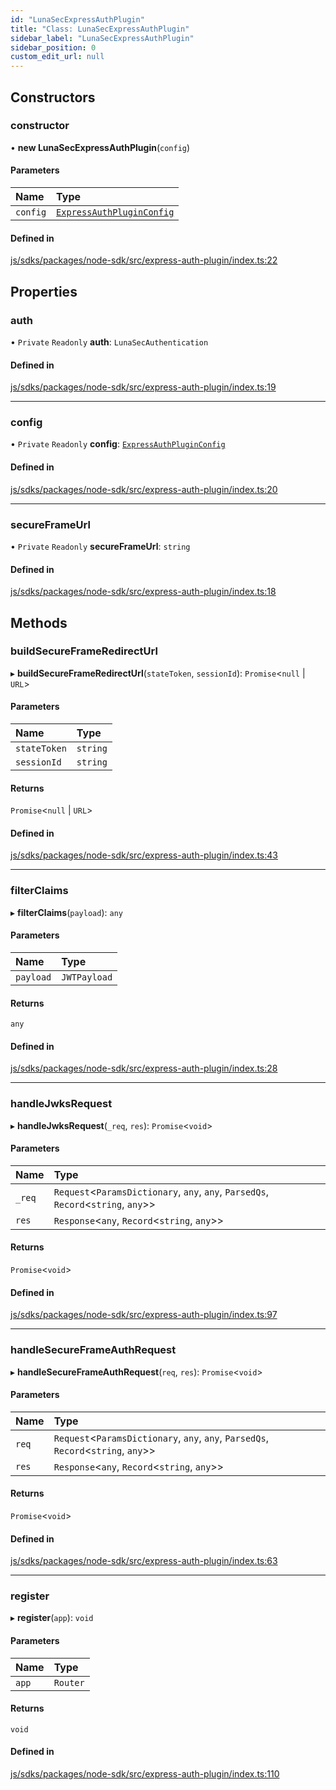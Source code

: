 ```yaml
---
id: "LunaSecExpressAuthPlugin"
title: "Class: LunaSecExpressAuthPlugin"
sidebar_label: "LunaSecExpressAuthPlugin"
sidebar_position: 0
custom_edit_url: null
---
```


## Constructors

### constructor

• **new LunaSecExpressAuthPlugin**(`config`)

#### Parameters

| Name | Type |
| :------ | :------ |
| `config` | [`ExpressAuthPluginConfig`](../interfaces/ExpressAuthPluginConfig.md) |

#### Defined in

[js/sdks/packages/node-sdk/src/express-auth-plugin/index.ts:22](https://github.com/refinery-labs/lunasec-node-monorepo/blob/1458e7a/js/sdks/packages/node-sdk/src/express-auth-plugin/index.ts#L22)

## Properties

### auth

• `Private` `Readonly` **auth**: `LunaSecAuthentication`

#### Defined in

[js/sdks/packages/node-sdk/src/express-auth-plugin/index.ts:19](https://github.com/refinery-labs/lunasec-node-monorepo/blob/1458e7a/js/sdks/packages/node-sdk/src/express-auth-plugin/index.ts#L19)

___

### config

• `Private` `Readonly` **config**: [`ExpressAuthPluginConfig`](../interfaces/ExpressAuthPluginConfig.md)

#### Defined in

[js/sdks/packages/node-sdk/src/express-auth-plugin/index.ts:20](https://github.com/refinery-labs/lunasec-node-monorepo/blob/1458e7a/js/sdks/packages/node-sdk/src/express-auth-plugin/index.ts#L20)

___

### secureFrameUrl

• `Private` `Readonly` **secureFrameUrl**: `string`

#### Defined in

[js/sdks/packages/node-sdk/src/express-auth-plugin/index.ts:18](https://github.com/refinery-labs/lunasec-node-monorepo/blob/1458e7a/js/sdks/packages/node-sdk/src/express-auth-plugin/index.ts#L18)

## Methods

### buildSecureFrameRedirectUrl

▸ **buildSecureFrameRedirectUrl**(`stateToken`, `sessionId`): `Promise`<``null`` \| `URL`\>

#### Parameters

| Name | Type |
| :------ | :------ |
| `stateToken` | `string` |
| `sessionId` | `string` |

#### Returns

`Promise`<``null`` \| `URL`\>

#### Defined in

[js/sdks/packages/node-sdk/src/express-auth-plugin/index.ts:43](https://github.com/refinery-labs/lunasec-node-monorepo/blob/1458e7a/js/sdks/packages/node-sdk/src/express-auth-plugin/index.ts#L43)

___

### filterClaims

▸ **filterClaims**(`payload`): `any`

#### Parameters

| Name | Type |
| :------ | :------ |
| `payload` | `JWTPayload` |

#### Returns

`any`

#### Defined in

[js/sdks/packages/node-sdk/src/express-auth-plugin/index.ts:28](https://github.com/refinery-labs/lunasec-node-monorepo/blob/1458e7a/js/sdks/packages/node-sdk/src/express-auth-plugin/index.ts#L28)

___

### handleJwksRequest

▸ **handleJwksRequest**(`_req`, `res`): `Promise`<`void`\>

#### Parameters

| Name | Type |
| :------ | :------ |
| `_req` | `Request`<`ParamsDictionary`, `any`, `any`, `ParsedQs`, `Record`<`string`, `any`\>\> |
| `res` | `Response`<`any`, `Record`<`string`, `any`\>\> |

#### Returns

`Promise`<`void`\>

#### Defined in

[js/sdks/packages/node-sdk/src/express-auth-plugin/index.ts:97](https://github.com/refinery-labs/lunasec-node-monorepo/blob/1458e7a/js/sdks/packages/node-sdk/src/express-auth-plugin/index.ts#L97)

___

### handleSecureFrameAuthRequest

▸ **handleSecureFrameAuthRequest**(`req`, `res`): `Promise`<`void`\>

#### Parameters

| Name | Type |
| :------ | :------ |
| `req` | `Request`<`ParamsDictionary`, `any`, `any`, `ParsedQs`, `Record`<`string`, `any`\>\> |
| `res` | `Response`<`any`, `Record`<`string`, `any`\>\> |

#### Returns

`Promise`<`void`\>

#### Defined in

[js/sdks/packages/node-sdk/src/express-auth-plugin/index.ts:63](https://github.com/refinery-labs/lunasec-node-monorepo/blob/1458e7a/js/sdks/packages/node-sdk/src/express-auth-plugin/index.ts#L63)

___

### register

▸ **register**(`app`): `void`

#### Parameters

| Name | Type |
| :------ | :------ |
| `app` | `Router` |

#### Returns

`void`

#### Defined in

[js/sdks/packages/node-sdk/src/express-auth-plugin/index.ts:110](https://github.com/refinery-labs/lunasec-node-monorepo/blob/1458e7a/js/sdks/packages/node-sdk/src/express-auth-plugin/index.ts#L110)
